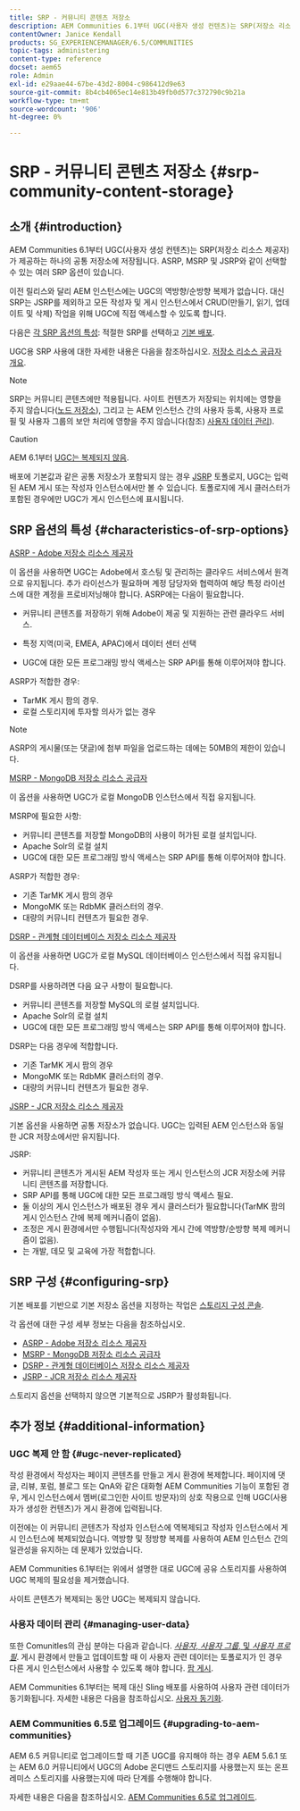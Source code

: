 ```yaml
---
title: SRP - 커뮤니티 콘텐츠 저장소
description: AEM Communities 6.1부터 UGC(사용자 생성 컨텐츠)는 SRP(저장소 리소스 제공자)가 제공하는 하나의 공통 저장소에 저장됩니다
contentOwner: Janice Kendall
products: SG_EXPERIENCEMANAGER/6.5/COMMUNITIES
topic-tags: administering
content-type: reference
docset: aem65
role: Admin
exl-id: e29aae44-67be-43d2-8004-c986412d9e63
source-git-commit: 8b4cb4065ec14e813b49fb0d577c372790c9b21a
workflow-type: tm+mt
source-wordcount: '906'
ht-degree: 0%

---
```


# SRP - 커뮤니티 콘텐츠 저장소 {#srp-community-content-storage}

## 소개 {#introduction}

AEM Communities 6.1부터 UGC(사용자 생성 컨텐츠)는 SRP(저장소 리소스 제공자)가 제공하는 하나의 공통 저장소에 저장됩니다. ASRP, MSRP 및 JSRP와 같이 선택할 수 있는 여러 SRP 옵션이 있습니다.

이전 릴리스와 달리 AEM 인스턴스에는 UGC의 역방향/순방향 복제가 없습니다. 대신 SRP는 JSRP를 제외하고 모든 작성자 및 게시 인스턴스에서 CRUD(만들기, 읽기, 업데이트 및 삭제) 작업을 위해 UGC에 직접 액세스할 수 있도록 합니다.

다음은 [각 SRP 옵션의 특성](#characteristics-of-srp-options): 적절한 SRP를 선택하고 [기본 배포](/help/communities/topologies.md).

UGC용 SRP 사용에 대한 자세한 내용은 다음을 참조하십시오. [저장소 리소스 공급자 개요](/help/communities/srp.md).

>[!NOTE]
>
>SRP는 커뮤니티 콘텐츠에만 적용됩니다. 사이트 컨텐츠가 저장되는 위치에는 영향을 주지 않습니다([노드 저장소](/help/sites-deploying/data-store-config.md)), 그리고 는 AEM 인스턴스 간의 사용자 등록, 사용자 프로필 및 사용자 그룹의 보안 처리에 영향을 주지 않습니다(참조) [사용자 데이터 관리](#managing-user-data)).

>[!CAUTION]
>
>AEM 6.1부터 [UGC는 복제되지 않음](#ugc-never-replicated).
>
>배포에 기본값과 같은 공통 저장소가 포함되지 않는 경우 [JSRP](/help/communities/topologies.md#jsrp) 토폴로지, UGC는 입력된 AEM 게시 또는 작성자 인스턴스에서만 볼 수 있습니다. 토폴로지에 게시 클러스터가 포함된 경우에만 UGC가 게시 인스턴스에 표시됩니다.

## SRP 옵션의 특성 {#characteristics-of-srp-options}

[ASRP - Adobe 저장소 리소스 제공자](/help/communities/asrp.md)

이 옵션을 사용하면 UGC는 Adobe에서 호스팅 및 관리하는 클라우드 서비스에서 원격으로 유지됩니다. 추가 라이선스가 필요하며 계정 담당자와 협력하여 해당 특정 라이선스에 대한 계정을 프로비저닝해야 합니다. ASRP에는 다음이 필요합니다.

* 커뮤니티 콘텐츠를 저장하기 위해 Adobe이 제공 및 지원하는 관련 클라우드 서비스.
* 특정 지역(미국, EMEA, APAC)에서 데이터 센터 선택

* UGC에 대한 모든 프로그래밍 방식 액세스는 SRP API를 통해 이루어져야 합니다.

ASRP가 적합한 경우:

* TarMK 게시 팜의 경우.
* 로컬 스토리지에 투자할 의사가 없는 경우

>[!NOTE]
>
>ASRP의 게시물(또는 댓글)에 첨부 파일을 업로드하는 데에는 50MB의 제한이 있습니다.

[MSRP - MongoDB 저장소 리소스 공급자](/help/communities/msrp.md)

이 옵션을 사용하면 UGC가 로컬 MongoDB 인스턴스에서 직접 유지됩니다.

MSRP에 필요한 사항:

* 커뮤니티 콘텐츠를 저장할 MongoDB의 사용이 허가된 로컬 설치입니다.
* Apache Solr의 로컬 설치
* UGC에 대한 모든 프로그래밍 방식 액세스는 SRP API를 통해 이루어져야 합니다.

ASRP가 적합한 경우:

* 기존 TarMK 게시 팜의 경우
* MongoMK 또는 RdbMK 클러스터의 경우.
* 대량의 커뮤니티 컨텐츠가 필요한 경우.

[DSRP - 관계형 데이터베이스 저장소 리소스 제공자](/help/communities/dsrp.md)

이 옵션을 사용하면 UGC가 로컬 MySQL 데이터베이스 인스턴스에서 직접 유지됩니다.

DSRP를 사용하려면 다음 요구 사항이 필요합니다.

* 커뮤니티 콘텐츠를 저장할 MySQL의 로컬 설치입니다.
* Apache Solr의 로컬 설치
* UGC에 대한 모든 프로그래밍 방식 액세스는 SRP API를 통해 이루어져야 합니다.

DSRP는 다음 경우에 적합합니다.

* 기존 TarMK 게시 팜의 경우
* MongoMK 또는 RdbMK 클러스터의 경우.
* 대량의 커뮤니티 컨텐츠가 필요한 경우.

[JSRP - JCR 저장소 리소스 제공자](/help/communities/jsrp.md)

기본 옵션을 사용하면 공통 저장소가 없습니다. UGC는 입력된 AEM 인스턴스와 동일한 JCR 저장소에서만 유지됩니다.

JSRP:

* 커뮤니티 콘텐츠가 게시된 AEM 작성자 또는 게시 인스턴스의 JCR 저장소에 커뮤니티 콘텐츠를 저장합니다.
* SRP API를 통해 UGC에 대한 모든 프로그래밍 방식 액세스 필요.
* 둘 이상의 게시 인스턴스가 배포된 경우 게시 클러스터가 필요합니다(TarMK 팜의 게시 인스턴스 간에 복제 메커니즘이 없음).
* 조정은 게시 환경에서만 수행됩니다(작성자와 게시 간에 역방향/순방향 복제 메커니즘이 없음).
* 는 개발, 데모 및 교육에 가장 적합합니다.

## SRP 구성 {#configuring-srp}

기본 배포를 기반으로 기본 저장소 옵션을 지정하는 작업은 [스토리지 구성 콘솔](/help/communities/srp-config.md).

각 옵션에 대한 구성 세부 정보는 다음을 참조하십시오.

* [ASRP - Adobe 저장소 리소스 제공자](/help/communities/asrp.md)
* [MSRP - MongoDB 저장소 리소스 공급자](/help/communities/msrp.md)
* [DSRP - 관계형 데이터베이스 저장소 리소스 제공자](/help/communities/dsrp.md)
* [JSRP - JCR 저장소 리소스 제공자](/help/communities/jsrp.md)

스토리지 옵션을 선택하지 않으면 기본적으로 JSRP가 활성화됩니다.

## 추가 정보 {#additional-information}

### UGC 복제 안 함 {#ugc-never-replicated}

작성 환경에서 작성자는 페이지 콘텐츠를 만들고 게시 환경에 복제합니다. 페이지에 댓글, 리뷰, 포럼, 블로그 또는 QnA와 같은 대화형 AEM Communities 기능이 포함된 경우, 게시 인스턴스에서 멤버(로그인한 사이트 방문자)의 상호 작용으로 인해 UGC(사용자가 생성한 컨텐츠)가 게시 환경에 입력됩니다.

이전에는 이 커뮤니티 콘텐츠가 작성자 인스턴스에 역복제되고 작성자 인스턴스에서 게시 인스턴스에 복제되었습니다. 역방향 및 정방향 복제를 사용하여 AEM 인스턴스 간의 일관성을 유지하는 데 문제가 있었습니다.

AEM Communities 6.1부터는 위에서 설명한 대로 UGC에 공유 스토리지를 사용하여 UGC 복제의 필요성을 제거했습니다.

사이트 콘텐츠가 복제되는 동안 UGC는 복제되지 않습니다.

### 사용자 데이터 관리 {#managing-user-data}

또한 ComunitIes의 관심 분야는 다음과 같습니다. [*사용자*, *사용자 그룹*, 및 *사용자 프로필*](/help/communities/users.md). 게시 환경에서 만들고 업데이트할 때 이 사용자 관련 데이터는 토폴로지가 인 경우 다른 게시 인스턴스에서 사용할 수 있도록 해야 합니다. [팜 게시](/help/sites-deploying/recommended-deploys.md#tarmk-farm).

AEM Communities 6.1부터는 복제 대신 Sling 배포를 사용하여 사용자 관련 데이터가 동기화됩니다. 자세한 내용은 다음을 참조하십시오. [사용자 동기화](/help/communities/sync.md).

### AEM Communities 6.5로 업그레이드 {#upgrading-to-aem-communities}

AEM 6.5 커뮤니티로 업그레이드할 때 기존 UGC를 유지해야 하는 경우 AEM 5.6.1 또는 AEM 6.0 커뮤니티에서 UGC의 Adobe 온디맨드 스토리지를 사용했는지 또는 온프레미스 스토리지를 사용했는지에 따라 단계를 수행해야 합니다.

자세한 내용은 다음을 참조하십시오. [AEM Communities 6.5로 업그레이드](/help/communities/upgrade.md).
